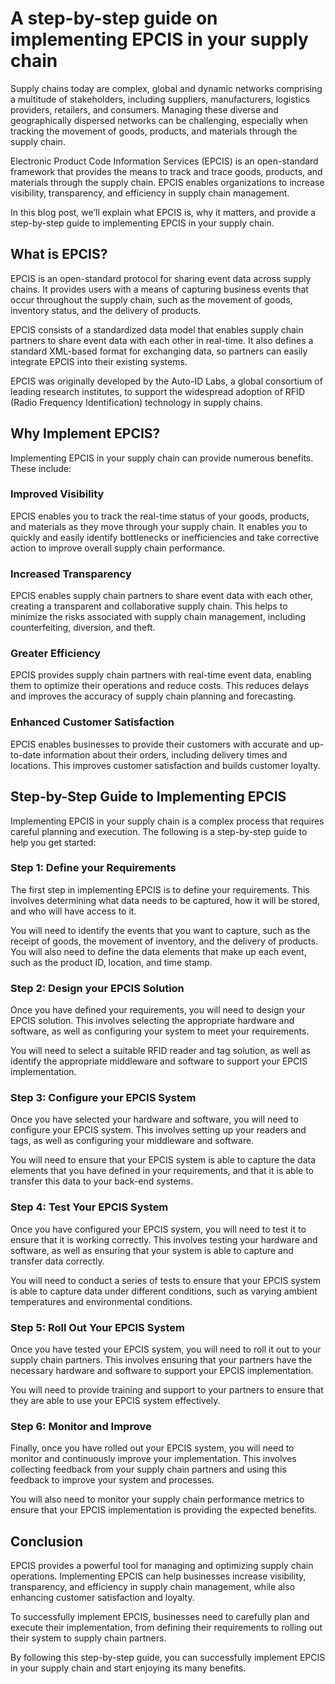 # A step-by-step guide on implementing EPCIS in your supply chain

Supply chains today are complex, global and dynamic networks comprising a multitude of stakeholders, including suppliers, manufacturers, logistics providers, retailers, and consumers. Managing these diverse and geographically dispersed networks can be challenging, especially when tracking the movement of goods, products, and materials through the supply chain.

Electronic Product Code Information Services (EPCIS) is an open-standard framework that provides the means to track and trace goods, products, and materials through the supply chain. EPCIS enables organizations to increase visibility, transparency, and efficiency in supply chain management.

In this blog post, we’ll explain what EPCIS is, why it matters, and provide a step-by-step guide to implementing EPCIS in your supply chain.

## What is EPCIS?

EPCIS is an open-standard protocol for sharing event data across supply chains. It provides users with a means of capturing business events that occur throughout the supply chain, such as the movement of goods, inventory status, and the delivery of products.

EPCIS consists of a standardized data model that enables supply chain partners to share event data with each other in real-time. It also defines a standard XML-based format for exchanging data, so partners can easily integrate EPCIS into their existing systems.

EPCIS was originally developed by the Auto-ID Labs, a global consortium of leading research institutes, to support the widespread adoption of RFID (Radio Frequency Identification) technology in supply chains.

## Why Implement EPCIS?

Implementing EPCIS in your supply chain can provide numerous benefits. These include:

### Improved Visibility

EPCIS enables you to track the real-time status of your goods, products, and materials as they move through your supply chain. It enables you to quickly and easily identify bottlenecks or inefficiencies and take corrective action to improve overall supply chain performance.

### Increased Transparency

EPCIS enables supply chain partners to share event data with each other, creating a transparent and collaborative supply chain. This helps to minimize the risks associated with supply chain management, including counterfeiting, diversion, and theft.

### Greater Efficiency

EPCIS provides supply chain partners with real-time event data, enabling them to optimize their operations and reduce costs. This reduces delays and improves the accuracy of supply chain planning and forecasting.

### Enhanced Customer Satisfaction

EPCIS enables businesses to provide their customers with accurate and up-to-date information about their orders, including delivery times and locations. This improves customer satisfaction and builds customer loyalty.

## Step-by-Step Guide to Implementing EPCIS

Implementing EPCIS in your supply chain is a complex process that requires careful planning and execution. The following is a step-by-step guide to help you get started:

### Step 1: Define your Requirements

The first step in implementing EPCIS is to define your requirements. This involves determining what data needs to be captured, how it will be stored, and who will have access to it.

You will need to identify the events that you want to capture, such as the receipt of goods, the movement of inventory, and the delivery of products. You will also need to define the data elements that make up each event, such as the product ID, location, and time stamp.

### Step 2: Design your EPCIS Solution

Once you have defined your requirements, you will need to design your EPCIS solution. This involves selecting the appropriate hardware and software, as well as configuring your system to meet your requirements.

You will need to select a suitable RFID reader and tag solution, as well as identify the appropriate middleware and software to support your EPCIS implementation.

### Step 3: Configure your EPCIS System

Once you have selected your hardware and software, you will need to configure your EPCIS system. This involves setting up your readers and tags, as well as configuring your middleware and software.

You will need to ensure that your EPCIS system is able to capture the data elements that you have defined in your requirements, and that it is able to transfer this data to your back-end systems.

### Step 4: Test Your EPCIS System

Once you have configured your EPCIS system, you will need to test it to ensure that it is working correctly. This involves testing your hardware and software, as well as ensuring that your system is able to capture and transfer data correctly.

You will need to conduct a series of tests to ensure that your EPCIS system is able to capture data under different conditions, such as varying ambient temperatures and environmental conditions.

### Step 5: Roll Out Your EPCIS System

Once you have tested your EPCIS system, you will need to roll it out to your supply chain partners. This involves ensuring that your partners have the necessary hardware and software to support your EPCIS implementation.

You will need to provide training and support to your partners to ensure that they are able to use your EPCIS system effectively.

### Step 6: Monitor and Improve

Finally, once you have rolled out your EPCIS system, you will need to monitor and continuously improve your implementation. This involves collecting feedback from your supply chain partners and using this feedback to improve your system and processes.

You will also need to monitor your supply chain performance metrics to ensure that your EPCIS implementation is providing the expected benefits.

## Conclusion

EPCIS provides a powerful tool for managing and optimizing supply chain operations. Implementing EPCIS can help businesses increase visibility, transparency, and efficiency in supply chain management, while also enhancing customer satisfaction and loyalty.

To successfully implement EPCIS, businesses need to carefully plan and execute their implementation, from defining their requirements to rolling out their system to supply chain partners.

By following this step-by-step guide, you can successfully implement EPCIS in your supply chain and start enjoying its many benefits.
